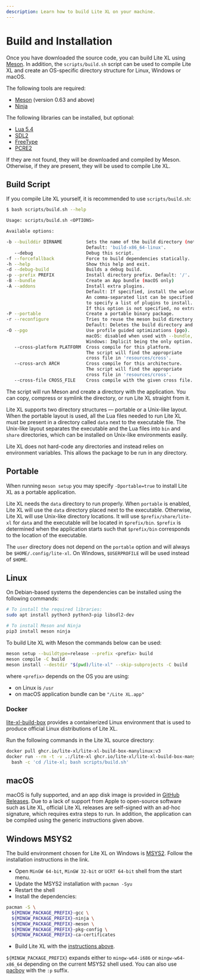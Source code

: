 ```yaml
---
description: Learn how to build Lite XL on your machine.
---
```


# Build and Installation

Once you have downloaded the source code, you can build Lite XL using [Meson].
In addition, the `scripts/build.sh` script can be used to compile Lite XL and
create an OS-specific directory structure for Linux, Windows or macOS.

The following tools are required:

- [Meson] (version 0.63 and above)
- [Ninja]

The following libraries can be installed, but optional:

- [Lua 5.4]
- [SDL2]
- [FreeType]
- [PCRE2]

If they are not found, they will be downloaded and compiled by Meson.
Otherwise, if they are present, they will be used to compile Lite XL.

## Build Script

If you compile Lite XL yourself,
it is recommended to use `scripts/build.sh`:

```sh
$ bash scripts/build.sh --help

Usage: scripts/build.sh <OPTIONS>

Available options:

-b --builddir DIRNAME         Sets the name of the build directory (not path).
                              Default: 'build-x86_64-linux'.
   --debug                    Debug this script.
-f --forcefallback            Force to build dependencies statically.
-h --help                     Show this help and exit.
-d --debug-build              Builds a debug build.
-p --prefix PREFIX            Install directory prefix. Default: '/'.
-B --bundle                   Create an App bundle (macOS only)
-A --addons                   Install extra plugins.
                              Default: If specified, install the welcome plugin.
                              An comma-separated list can be specified after this flag
                              to specify a list of plugins to install.
                              If this option is not specified, no extra plugins will be installed.
-P --portable                 Create a portable binary package.
-r --reconfigure              Tries to reuse the meson build directory, if possible.
                              Default: Deletes the build directory and recreates it.
-O --pgo                      Use profile guided optimizations (pgo).
                              macOS: disabled when used with --bundle,
                              Windows: Implicit being the only option.
   --cross-platform PLATFORM  Cross compile for this platform.
                              The script will find the appropriate
                              cross file in 'resources/cross'.
   --cross-arch ARCH          Cross compile for this architecture.
                              The script will find the appropriate
                              cross file in 'resources/cross'.
   --cross-file CROSS_FILE    Cross compile with the given cross file.

```

The script will run Meson and create a directory with the application.
You can copy, compress or symlink the directory, or run Lite XL straight from it.

Lite XL supports two directory structures — portable or a Unix-like layout.
When the portable layout is used, all the Lua files needed to run Lite XL must be
present in a directory called `data` next to the executable file.
The Unix-like layout separates the executable and the Lua files into `bin` and `share`
directories, which can be installed on Unix-like environments easily.

Lite XL does not hard-code any directories and instead relies on environment variables.
This allows the package to be run in any directory.

## Portable

When running `meson setup` you may specify `-Dportable=true`
to install Lite XL as a portable application.

Lite XL needs the `data` directory to run properly.
When `portable` is enabled, Lite XL will use the `data` directory placed next to the executable.
Otherwise, Lite XL will use Unix-like directory locations.
It will use `$prefix/share/lite-xl` for `data` and the executable will be located in `$prefix/bin`.
`$prefix` is determined when the application starts such that
`$prefix/bin` corresponds to the location of the executable.

The `user` directory does not depend on the `portable` option
and will always be `$HOME/.config/lite-xl`.
On Windows, `$USERPROFILE` will be used instead of `$HOME`.

## Linux

On Debian-based systems the dependencies can be installed using the following commands:

```bash
# To install the required libraries:
sudo apt install python3 python3-pip libsdl2-dev

# To install Meson and Ninja
pip3 install meson ninja
```

To build Lite XL with Meson the commands below can be used:

```bash
meson setup --buildtype=release --prefix <prefix> build
meson compile -C build
meson install --destdir "$(pwd)/lite-xl" --skip-subprojects -C build
```

where `<prefix>` depends on the OS you are using:
- on Linux is `/usr`
- on macOS application bundle can be `"/Lite XL.app"`

### Docker

[lite-xl-build-box] provides a containerized Linux environment that is used to produce
official Linux distributions of Lite XL.

Run the following commands in the Lite XL source directory:

```sh
docker pull ghcr.io/lite-xl/lite-xl-build-box-manylinux:v3
docker run --rm -t -v .:/lite-xl ghcr.io/lite-xl/lite-xl-build-box-manylinux:v3 \
  bash -c 'cd /lite-xl; bash scripts/build.sh'
```

## macOS

macOS is fully supported, and an app disk image is provided in [GitHub Releases].
Due to a lack of support from Apple to open-source software such as Lite XL,
official Lite XL releases are self-signed with an ad-hoc signature, which requires extra steps to run.
In addition, the application can be compiled using the generic instructions
given above.

## Windows MSYS2

The build environment chosen for Lite XL on Windows is [MSYS2].
Follow the installation instructions in the link.

- Open `MinGW 64-bit`, `MinGW 32-bit` or `UCRT 64-bit` shell from the start menu.
- Update the MSYS2 installation with `pacman -Syu`
- Restart the shell
- Install the dependencies:

```sh
pacman -S \
  ${MINGW_PACKAGE_PREFIX}-gcc \
  ${MINGW_PACKAGE_PREFIX}-ninja \
  ${MINGW_PACKAGE_PREFIX}-meson \
  ${MINGW_PACKAGE_PREFIX}-pkg-config \
  ${MINGW_PACKAGE_PREFIX}-ca-certificates
```

- Build Lite XL with the [instructions above](#build-script).

`${MINGW_PACKAGE_PREFIX}` expands either to `mingw-w64-i686` or `mingw-w64-x86_64`
depending on the current MSYS2 shell used.
You can also use [pacboy] with the `:p` suffix.


[Meson]:             https://mesonbuild.com/
[Ninja]:             https://ninja-build.org
[Lua 5.4]:           https://lua.org/versions.html#5.4
[SDL2]:              https://www.libsdl.org/
[FreeType]:          https://freetype.org/
[PCRE2]:             https://www.pcre.org/
[GitHub Releases]:   https://github.com/lite-xl/lite-xl/releases/latest/
[lite-xl-build-box]: https://github.com/lite-xl/lite-xl-build-box
[MSYS2]:             https://www.msys2.org/
[pacboy]:            https://www.msys2.org/docs/package-naming/#avoiding-writing-long-package-names

